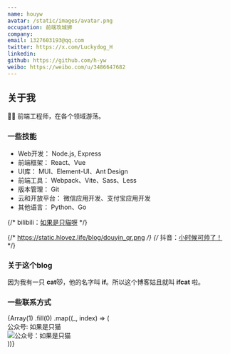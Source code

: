 ```yaml
---
name: houyw
avatar: /static/images/avatar.png
occupation: 前端攻城狮
company:
email: 1327603193@qq.com
twitter: https://x.com/Luckydog_H
linkedin:
github: https://github.com/h-yw
weibo: https://weibo.com/u/3486647682
---
```


## 关于我

👨‍💻 前端工程师，在各个领域游荡。

### 一些技能

- Web开发： Node.js, Express
- 前端框架： React、Vue
- UI库： MUI、Element-UI、Ant Design
- 前端工具： Webpack、Vite、Sass、Less
- 版本管理： Git
- 云和开放平台： 微信应用开发、支付宝应用开发
- 其他语言： Python、Go

{/* bilibili：[如果是只貓呀](https://b23.tv/Y20whuW) */}

{/* https://static.hlovez.life/blog/douyin_qr.png */}
{/* 抖音：[小时候可帅了！](https://www.douyin.com/user/MS4wLjABAAAA_L3YdNtltaoUPwaCEO_qEoGbyTKoM9dB4XpEXHL5Lks) */}

### 关于这个blog

因为我有一只 **cat**😻，他的名字叫 **if**。所以这个博客姑且就叫 **ifcat** 啦。

### 一些联系方式

<div className="flex w-full flex-wrap gap-0">
  {Array(1)
    .fill(0)
    .map((_, index) => (
      <div
        key={index}
        className="w-full rounded-md  p-4 shadow-md hover:shadow-lg sm:w-1/2 lg:w-1/2"
      >
        <div className="mb-2 border-b-2 border-gray-100">
          <span className="text-sm">公众号:</span>
          <span className="pl-2 font-mono font-bold text-primary-500">如果是只猫</span>
        </div>
        <img
          alt="公众号：如果是只猫"
          className="m-0 w-full rounded-[16px] object-contain"
          src="https://static.hlovez.life/blog/qrcode.png"
        />
      </div>
    ))}
</div>
